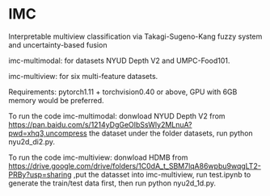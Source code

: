 # IMC

Interpretable multiview classification via Takagi-Sugeno-Kang fuzzy system and uncertainty-based fusion

imc-multimodal: for datasets NYUD Depth V2 and UMPC-Food101.

imc-multiview: for six multi-feature datasets.

Requirements: pytorch1.11 + torchvision0.40 or above, GPU with 6GB memory would be preferred.

To run the code imc-multimodal: donwload NYUD Depth V2 from https://pan.baidu.com/s/1214yDgGeOIbSsWly2MLnuA?pwd=xhq3,uncompress the dataset under the folder datasets, run python nyu2d_di2.py.

To run the code imc-multiview: donwload HDMB from https://drive.google.com/drive/folders/1C0dA_t_SBM7lqA86wpbu9wqgLT2-PRBy?usp=sharing ,put the datasset into imc-multiview, run test.ipynb to generate the train/test data first, then run python nyu2d_1d.py.
